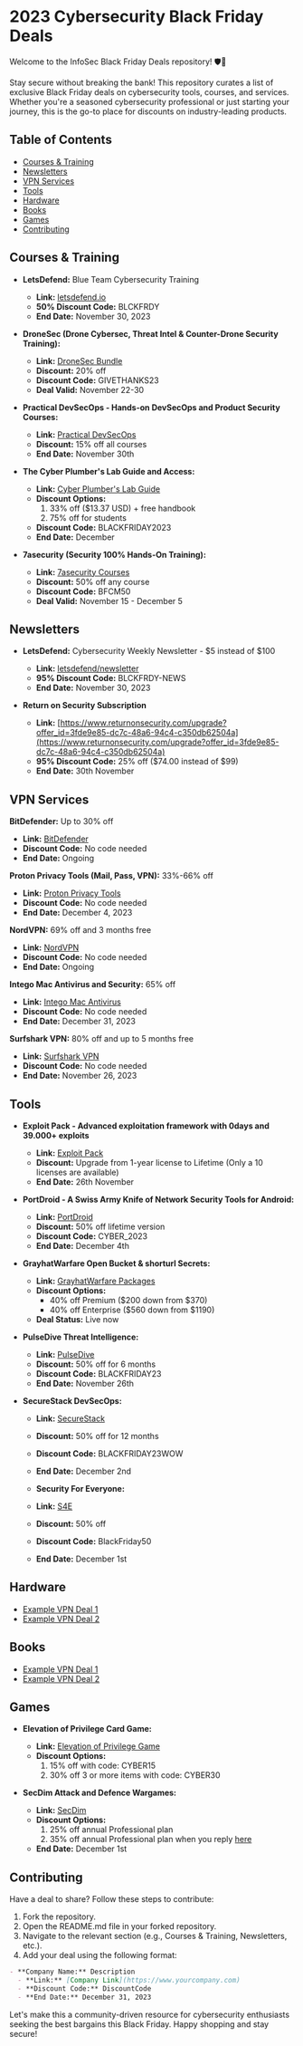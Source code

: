 # 2023 Cybersecurity Black Friday Deals

Welcome to the InfoSec Black Friday Deals repository! 🛡️🎁

Stay secure without breaking the bank! This repository curates a list of exclusive Black Friday deals on cybersecurity tools, courses, and services. Whether you're a seasoned cybersecurity professional or just starting your journey, this is the go-to place for discounts on industry-leading products.

## Table of Contents
- [Courses & Training](#courses--training)
- [Newsletters](#newsletters)
- [VPN Services](#vpn-services)
- [Tools](#tools)
- [Hardware](#hardware)
- [Books](#books)
- [Games](#games)
- [Contributing](#contributing)

## Courses & Training
- **LetsDefend:** Blue Team Cybersecurity Training
  - **Link:** [letsdefend.io](https://letsdefend.io)
  - **50% Discount Code:** BLCKFRDY
  - **End Date:** November 30, 2023

 - **DroneSec (Drone Cybersec, Threat Intel & Counter-Drone Security Training):**
   - **Link:** [DroneSec Bundle](https://training.dronesec.com/p/bundle)
   - **Discount:** 20% off
   - **Discount Code:** GIVETHANKS23
   - **Deal Valid:** November 22-30

- **Practical DevSecOps - Hands-on DevSecOps and Product Security Courses:**
  - **Link:** [Practical DevSecOps](https://www.practical-devsecops.com/black-friday/)
  - **Discount:** 15% off all courses
  - **End Date:** November 30th

- **The Cyber Plumber's Lab Guide and Access:**
  - **Link:** [Cyber Plumber's Lab Guide](https://opsdisk.gumroad.com/l/cphlab/blackfriday2023)
  - **Discount Options:**
    1. 33% off ($13.37 USD) + free handbook
    2. 75% off for students
  - **Discount Code:** BLACKFRIDAY2023
  - **End Date:** December

- **7asecurity (Security 100% Hands-On Training):**
  - **Link:** [7asecurity Courses](https://store.7asecurity.com)
  - **Discount:** 50% off any course
  - **Discount Code:** BFCM50
  - **Deal Valid:** November 15 - December 5



## Newsletters
- **LetsDefend:** Cybersecurity Weekly Newsletter - $5 instead of $100
  - **Link:** [letsdefend/newsletter](https://letsdefend.io/cybersecurity-news.html)
  - **95% Discount Code:** BLCKFRDY-NEWS
  - **End Date:** November 30, 2023

 
- **Return on Security Subscription**
  - **Link:** [https://www.returnonsecurity.com/upgrade?offer_id=3fde9e85-dc7c-48a6-94c4-c350db62504a](https://www.returnonsecurity.com/upgrade?offer_id=3fde9e85-dc7c-48a6-94c4-c350db62504a)
  - **95% Discount Code:** 25% off ($74.00 instead of $99)
  - **End Date:** 30th November
 

## VPN Services
**BitDefender:** Up to 30% off
  - **Link:** [BitDefender](https://www.bitdefender.com/solutions)
  - **Discount Code:** No code needed
  - **End Date:** Ongoing

**Proton Privacy Tools (Mail, Pass, VPN):** 33%-66% off
  - **Link:** [Proton Privacy Tools](https://proton.me/support/black-friday-2023)
  - **Discount Code:** No code needed
  - **End Date:** December 4, 2023

**NordVPN:** 69% off and 3 months free
  - **Link:** [NordVPN](https://nordvpn.com/offer)
  - **Discount Code:** No code needed
  - **End Date:** Ongoing

**Intego Mac Antivirus and Security:** 65% off
  - **Link:** [Intego Mac Antivirus](https://offer.intego.com/en/mpb-sale?aff_id=14341&coupon=1Y29X2&vpn=1)
  - **Discount Code:** No code needed
  - **End Date:** December 31, 2023

**Surfshark VPN:** 80% off and up to 5 months free
  - **Link:** [Surfshark VPN](https://surfshark.com/deal/blackfriday)
  - **Discount Code:** No code needed
  - **End Date:** November 26, 2023

## Tools
- **Exploit Pack - Advanced exploitation framework with 0days and 39.000+ exploits**
  - **Link:** [Exploit Pack](https://exploitpack.com/order.html)
  - **Discount:** Upgrade from 1-year license to Lifetime (Only a 10 licenses are available)
  - **End Date:** 26th November

- **PortDroid - A Swiss Army Knife of Network Security Tools for Android:**
  - **Link:** [PortDroid](https://portdroid.net/black-friday-2023/)
  - **Discount:** 50% off lifetime version
  - **Discount Code:** CYBER_2023
  - **End Date:** December 4th

- **GrayhatWarfare Open Bucket & shorturl Secrets:**
  - **Link:** [GrayhatWarfare Packages](https://grayhatwarfare.com/packages)
  - **Discount Options:**
    - 40% off Premium ($200 down from $370)
    - 40% off Enterprise ($560 down from $1190)
  - **Deal Status:** Live now

- **PulseDive Threat Intelligence:**
  - **Link:** [PulseDive](https://pulsedive.com/about/enterprise)
  - **Discount:** 50% off for 6 months
  - **Discount Code:** BLACKFRIDAY23
  - **End Date:** November 26th

- **SecureStack DevSecOps:**
  - **Link:** [SecureStack](https://securestack.com/black-friday-sale)
  - **Discount:** 50% off for 12 months
  - **Discount Code:** BLACKFRIDAY23WOW
  - **End Date:** December 2nd

  - **Security For Everyone:**
  - **Link:** [S4E](https://securityforeveryone.com/blog/unprecedented-black-friday-deal-50-off)
  - **Discount:** 50% off
  - **Discount Code:** BlackFriday50
  - **End Date:** December 1st


## Hardware
- [Example VPN Deal 1](link)
- [Example VPN Deal 2](link)

## Books
- [Example VPN Deal 1](link)
- [Example VPN Deal 2](link)

## Games
- **Elevation of Privilege Card Game:**
  - **Link:** [Elevation of Privilege Game](https://agilestationery.com/products/elevation-of-privilege-game)
  - **Discount Options:**
    1. 15% off with code: CYBER15
    2. 30% off 3 or more items with code: CYBER30

- **SecDim Attack and Defence Wargames:**
  - **Link:** [SecDim](https://secdim.com)
  - **Discount Options:**
    1. 25% off annual Professional plan
    2. 35% off annual Professional plan when you reply [here](https://discuss.secdim.com/t/35-off-annual-professional-plan/1568)
  - **End Date:** December 1st


## Contributing

Have a deal to share? Follow these steps to contribute:

1. Fork the repository.
2. Open the README.md file in your forked repository.
3. Navigate to the relevant section (e.g., Courses & Training, Newsletters, etc.).
4. Add your deal using the following format:

```markdown
- **Company Name:** Description
  - **Link:** [Company Link](https://www.yourcompany.com)
  - **Discount Code:** DiscountCode
  - **End Date:** December 31, 2023
```


Let's make this a community-driven resource for cybersecurity enthusiasts seeking the best bargains this Black Friday. Happy shopping and stay secure!
